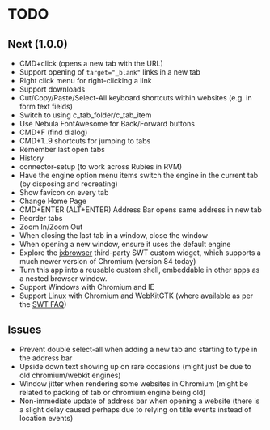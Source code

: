 # TODO

## Next (1.0.0)

- CMD+click (opens a new tab with the URL)
- Support opening of `target="_blank"` links in a new tab
- Right click menu for right-clicking a link
- Support downloads
- Cut/Copy/Paste/Select-All keyboard shortcuts within websites (e.g. in form text fields) 
- Switch to using c_tab_folder/c_tab_item
- Use Nebula FontAwesome for Back/Forward buttons
- CMD+F (find dialog)
- CMD+1..9 shortcuts for jumping to tabs
- Remember last open tabs
- History
- connector-setup (to work across Rubies in RVM)
- Have the engine option menu items switch the engine in the current tab (by disposing and recreating)
- Show favicon on every tab
- Change Home Page
- CMD+ENTER (ALT+ENTER) Address Bar opens same address in new tab
- Reorder tabs
- Zoom In/Zoom Out
- When closing the last tab in a window, close the window
- When opening a new window, ensure it uses the default engine
- Explore the [jxbrowser](https://www.teamdev.com/jxbrowser) third-party SWT custom widget, which supports a much newer version of Chromium (version 84 today)
- Turn this app into a reusable custom shell, embeddable in other apps as a nested browser window.
- Support Windows with Chromium and IE
- Support Linux with Chromium and WebKitGTK (where available as per the [SWT FAQ](https://www.eclipse.org/swt/faq.php#browserwebkitgtk))

## Issues

- Prevent double select-all when adding a new tab and starting to type in the address bar
- Upside down text showing up on rare occasions (might just be due to old chromium/webkit engines)
- Window jitter when rendering some websites in Chromium (might be related to packing of tab or chromium engine being old)
- Non-immediate update of address bar when opening a website (there is a slight delay caused perhaps due to relying on title events instead of location events) 
